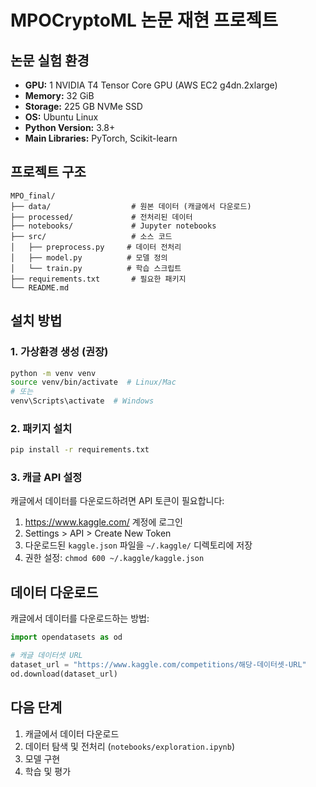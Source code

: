 # MPOCryptoML 논문 재현 프로젝트

## 논문 실험 환경

- **GPU:** 1 NVIDIA T4 Tensor Core GPU (AWS EC2 g4dn.2xlarge)
- **Memory:** 32 GiB
- **Storage:** 225 GB NVMe SSD
- **OS:** Ubuntu Linux
- **Python Version:** 3.8+
- **Main Libraries:** PyTorch, Scikit-learn

## 프로젝트 구조

```
MPO_final/
├── data/                  # 원본 데이터 (캐글에서 다운로드)
├── processed/             # 전처리된 데이터
├── notebooks/             # Jupyter notebooks
├── src/                   # 소스 코드
│   ├── preprocess.py     # 데이터 전처리
│   ├── model.py          # 모델 정의
│   └── train.py          # 학습 스크립트
├── requirements.txt       # 필요한 패키지
└── README.md
```

## 설치 방법

### 1. 가상환경 생성 (권장)

```bash
python -m venv venv
source venv/bin/activate  # Linux/Mac
# 또는
venv\Scripts\activate  # Windows
```

### 2. 패키지 설치

```bash
pip install -r requirements.txt
```

### 3. 캐글 API 설정

캐글에서 데이터를 다운로드하려면 API 토큰이 필요합니다:

1. https://www.kaggle.com/ 계정에 로그인
2. Settings > API > Create New Token
3. 다운로드된 `kaggle.json` 파일을 `~/.kaggle/` 디렉토리에 저장
4. 권한 설정: `chmod 600 ~/.kaggle/kaggle.json`

## 데이터 다운로드

캐글에서 데이터를 다운로드하는 방법:

```python
import opendatasets as od

# 캐글 데이터셋 URL
dataset_url = "https://www.kaggle.com/competitions/해당-데이터셋-URL"
od.download(dataset_url)
```

## 다음 단계

1. 캐글에서 데이터 다운로드
2. 데이터 탐색 및 전처리 (`notebooks/exploration.ipynb`)
3. 모델 구현
4. 학습 및 평가
